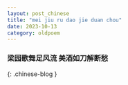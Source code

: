 ```yaml
---
layout: post_chinese
title: "mei jiu ru dao jie duan chou"
date: 2023-10-13
category: oldpoem
---
```


### 梁园歌舞足风流 美酒如刀解断愁
{: .chinese-blog }